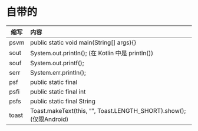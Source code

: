 # 自带的
缩写| 内容|  
--|:--|
 psvm|  public static void main(String[] args){}|
  sout|  System.out.println(); (在 Kotlin 中是 println())|
  souf|  System.out.printf();|
  serr|  System.err.println();|
  psf|  public static final|
  psfi|  public static final int|
  psfs|  public static final String|
  toast|  Toast.makeText(this, “”, Toast.LENGTH_SHORT).show(); (仅限Android)|
